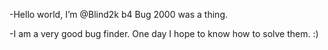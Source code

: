 -Hello world, I’m @Blind2k b4 Bug 2000 was a thing.

-I am a very good bug finder. One day I hope to know how to solve them.
:)

